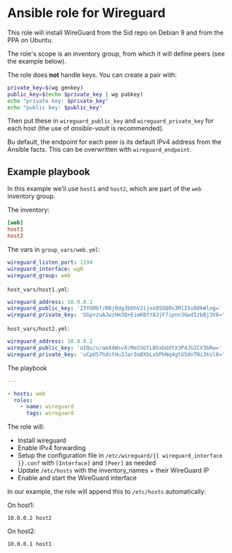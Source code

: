 # Ansible role for Wireguard

This role will install WireGuard from the Sid repo on Debian 9 and from the PPA on Ubuntu.

The role's scope is an inventory group, from which it will define peers (see the example below).

The role does **not** handle keys. You can create a pair with:

```sh
private_key=$(wg genkey)
public_key=$(echo $private_key | wg pubkey)
echo "private key: $private_key"
echo "public key: $public_key"
```

Then put these in `wireguard_public_key` and `wireguard_private_key` for each host (the use of *ansible-vault* is recommended).

Bu default, the endpoint for each peer is its default IPv4 address from the Ansible facts. This can be overwritten with `wireguard_endpoint`.

## Example playbook

In this example we'll use `host1` and `host2`, which are part of the `web` inventory group.

The inventory:

```ini
[web]
host1
host2
```

The vars in `group_vars/web.yml`:

```yaml
wireguard_listen_port: 1194
wireguard_interface: wg0
wireguard_group: web
```

`host_vars/host1.yml`:

```yaml
wireguard_address: 10.0.0.1
wireguard_public_key: 'Z3YGMbf/RBj0dg3bOhV2ijxx05OQ0s3MlI5u60kWlng='
wireguard_private_key: 'GGp+zuAJwzHm3Q+EimK0tYA3jF7ipnn3GwdIzbBj3V8='
```

`host_vars/host2.yml`:

```yaml
wireguard_address: 10.0.0.2
wireguard_public_key: 'oIQu/u/amX4WsvX/MeSSGtL8hxbUdtX3P4JGICV3bRw='
wireguard_private_key: 'uCpU57hdstHu3JarIm8XbLxbPbNq4gtGSdnTNi3ksl8='
```

The playbook

```yaml
---

- hosts: web
  roles:
    - name: wireguard
      tags: wireguard
```

The role will:

- Install wireguard
- Enable IPv4 forwarding
- Setup the configuration file in `/etc/wireguard/{{ wireguard_interface }}.conf` with `[Interface]` and `[Peer]` as needed
- Update `/etc/hosts` with the inventory_names + their WireGuard IP
- Enable and start the WireGuard interface

In our example, the role will append this to `/etc/hosts` automatically:

On host1:

```
10.0.0.2 host2
```

On host2:

```
10.0.0.1 host1
```
